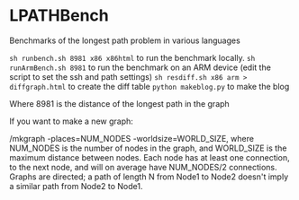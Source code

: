 LPATHBench
==========

Benchmarks of the longest path problem in various languages

`sh runbench.sh 8981 x86 x86html` to run the benchmark locally.
`sh runArmBench.sh 8981` to run the benchmark on an ARM device (edit the script to set the ssh and path settings)
`sh resdiff.sh x86 arm > diffgraph.html` to create the diff table
`python makeblog.py` to make the blog

Where 8981 is the distance of the longest path in the graph

If you want to make a new graph:

/mkgraph -places=NUM_NODES -worldsize=WORLD_SIZE, where NUM_NODES is the number of nodes in the graph, and WORLD_SIZE is the maximum distance between nodes. Each node has at least one connection, to the next node, and will on average have NUM_NODES/2 connections. Graphs are directed; a path of length N from Node1 to Node2 doesn't imply a similar path from Node2 to Node1.
